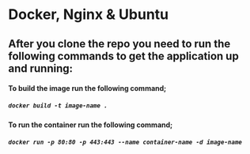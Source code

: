 # Docker, Nginx & Ubuntu 
## After you clone the repo you need to run the following commands to get the application up and running:
#### To build the image run the following command;
##### ```docker build -t image-name .```
#### To run the container run the following command;
##### ```docker run -p 80:80 -p 443:443 --name container-name -d image-name```
